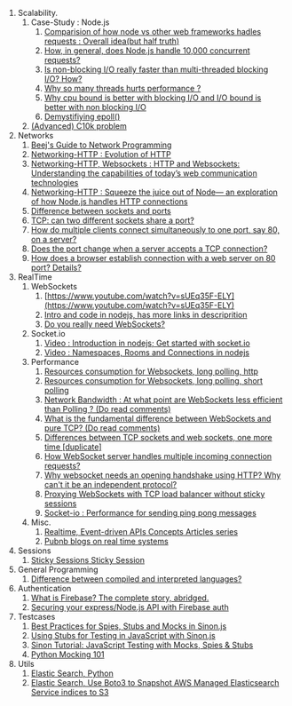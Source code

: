 1. Scalability.
   1. Case-Study : Node.js
      1. [Comparision of how node vs other web frameworks hadles requests : Overall idea(but half truth)](https://www.journaldev.com/7462/node-js-architecture-single-threaded-event-loop)
      1. [  How, in general, does Node.js handle 10,000 concurrent requests?](https://stackoverflow.com/questions/34855352/how-in-general-does-node-js-handle-10-000-concurrent-requests)
      2. [  Is non-blocking I/O really faster than multi-threaded blocking I/O? How?](https://stackoverflow.com/questions/8546273/is-non-blocking-i-o-really-faster-than-multi-threaded-blocking-i-o-how)
      3. [Why so many threads hurts performance ?](https://www.codeguru.com/cpp/sample_chapter/article.php/c13533/Why-Too-Many-Threads-Hurts-Performance-and-What-to-do-About-It.htm)
      4. [Why cpu bound is better with blocking I/O and I/O bound is better with non blocking I/O](https://stackoverflow.com/questions/34877705/why-cpu-bound-is-better-with-blocking-i-o-and-i-o-bound-is-better-with-non-block)
      6. [Demystifiying epoll()](https://jvns.ca/blog/2017/06/03/async-io-on-linux--select--poll--and-epoll/)
   5. [(Advanced) C10k problem](http://www.kegel.com/c10k.html)
2. Networks
   1. [Beej's Guide to Network Programming](https://beej.us/guide/bgnet/html/#client-server-background)
   2. [Networking-HTTP : Evolution of HTTP](https://medium.com/platform-engineer/evolution-of-http-69cfe6531ba0)
   3. [Networking-HTTP, Websockets : HTTP and Websockets: Understanding the capabilities of today’s web communication technologies](https://medium.com/platform-engineer/web-api-design-35df8167460)
   4. [Networking-HTTP : Squeeze the juice out of Node— an exploration of how Node.js handles HTTP connections](https://www.yld.io/blog/squeeze-the-juice-out-of-node-an-exploration-of-how-node-js-handles-http-connections/)
   5. [Difference between sockets and ports](https://stackoverflow.com/questions/152457/what-is-the-difference-between-a-port-and-a-socket#:~:text=A%20socket%20represents%20a%20single%20connection%20between%20two%20network%20applications.&text=A%20port%20represents%20an%20endpoint,without%20interfering%20with%20each%20other.)
   6. [TCP: can two different sockets share a port?](https://stackoverflow.com/questions/11129212/tcp-can-two-different-sockets-share-a-port#:~:text=5%20Answers&text=A%20server%20socket%20listens%20on%20a%20single%20port.&text=Multiple%20connections%20on%20the%20same,system%20resources%20allow%20it%20to.)
   7. [How do multiple clients connect simultaneously to one port, say 80, on a server?
](https://stackoverflow.com/a/11344212/6753380)
   8. [Does the port change when a server accepts a TCP connection?
](https://stackoverflow.com/questions/2997754/does-the-port-change-when-a-server-accepts-a-tcp-connection)
   9. [How does a browser establish connection with a web server on 80 port? Details?
](https://stackoverflow.com/questions/35387835/how-does-a-browser-establish-connection-with-a-web-server-on-80-port-details)
3. RealTime
   1. WebSockets
      1. [https://www.youtube.com/watch?v=sUEq35F-ELY](https://www.youtube.com/watch?v=sUEq35F-ELY)
      1. [Intro and code in nodejs, has more links in descriprition](https://www.youtube.com/watch?v=2Nt-ZrNP22A&t=979s)
      1. [Do you really need WebSockets?](https://blog.stanko.io/do-you-really-need-websockets-343aed40aa9b)
   2. Socket.io
      1. [Video : Introduction in nodejs](https://www.youtube.com/watch?v=soerr09FYCw)[; Get started with socket.io](https://socket.io/get-started/chat/) 
      2. [Video : Namespaces, Rooms and Connections in nodejs](https://www.youtube.com/watch?v=bxUlKDgpbWs) 
   3. Performance 
      1. [Resources consumption for Websockets, long polling, http](https://qiuzhihui.gitbooks.io/r-book/content/system-design/short-polling-v-long-polling-vs-websocket.html)
      3. [Resources consumption for Websockets, long polling, short polling](https://www.diva-portal.org/smash/get/diva2:1133465/FULLTEXT01.pdf)
      5. [Network Bandwidth : At what point are WebSockets less efficient than Polling ?  (Do read comments)
      ](https://stackoverflow.com/questions/44731313/at-what-point-are-websockets-less-efficient-than-polling)
      6. [What is the fundamental difference between WebSockets and pure TCP? (Do read comments)
](https://stackoverflow.com/questions/2681267/what-is-the-fundamental-difference-between-websockets-and-pure-tcp?rq=1)
      7. [Differences between TCP sockets and web sockets, one more time [duplicate]
](https://stackoverflow.com/questions/2681267/what-is-the-fundamental-difference-between-websockets-and-pure-tcp?rq=1)
      7. [How WebSocket server handles multiple incoming connection requests?
](https://stackoverflow.com/questions/28516962/how-websocket-server-handles-multiple-incoming-connection-requests?noredirect=1&lq=1)
      9. [Why websocket needs an opening handshake using HTTP? Why can't it be an independent protocol?
](https://stackoverflow.com/questions/19568432/why-websocket-needs-an-opening-handshake-using-http-why-cant-it-be-an-independ/19569871#19569871)
      10. [Proxying WebSockets with TCP load balancer without sticky sessions
](https://stackoverflow.com/questions/15266702/proxying-websockets-with-tcp-load-balancer-without-sticky-sessions/15270860#15270860)
      11. [Socket-io : Performance for sending ping pong messages](https://stackoverflow.com/questions/49865832/pingtimeout-and-pinginterval-in-socket-io)
   4. Misc.
      1. [Realtime, Event-driven APIs Concepts Articles series](https://www.ably.io/concepts)
      4. [Pubnb blogs on real time systems](https://www.pubnub.com/blog/)
3. Sessions 
   1. [Sticky Sessions](https://stackoverflow.com/questions/10494431/sticky-and-non-sticky-sessions)[ Sticky Session](https://www.imperva.com/learn/availability/sticky-session-persistence-and-cookies/)
4. General Programming
   1. [Difference between compiled and interpreted languages?
](https://stackoverflow.com/questions/38491212/difference-between-compiled-and-interpreted-languages/38491646#38491646)
5. Authentication
   1. [What is Firebase? The complete story, abridged.](https://medium.com/firebase-developers/what-is-firebase-the-complete-story-abridged-bcc730c5f2c0)
   2. [Securing your express/Node.js API with Firebase auth](https://dev.to/emeka/securing-your-express-node-js-api-with-firebase-auth-4b5f)
6. Testcases
   1. [Best Practices for Spies, Stubs and Mocks in Sinon.js](https://semaphoreci.com/community/tutorials/best-practices-for-spies-stubs-and-mocks-in-sinon-js)
   2. [Using Stubs for Testing in JavaScript with Sinon.js](https://stackabuse.com/using-stubs-for-testing-in-javascript-with-sinon-js/#:~:text=What%20are%20Stubs%3F,it%20was%20programmed%20to%20return.)
   3. [Sinon Tutorial: JavaScript Testing with Mocks, Spies & Stubs](https://www.sitepoint.com/sinon-tutorial-javascript-testing-mocks-spies-stubs/)
   4. [Python Mocking 101](https://www.fugue.co/blog/2016-02-11-python-mocking-101)
7. Utils
   1. [Elastic Search, Python](https://medium.com/naukri-engineering/elasticsearch-tutorial-for-beginners-using-python-b9cb48edcedc)
   2. [Elastic Search, Use Boto3 to Snapshot AWS Managed Elasticsearch Service indices to S3](https://john.soban.ski/snapshot-aws-es-to-s3.html)
